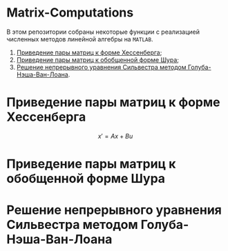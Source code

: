 # Matrix-Computations
В этом репозитории собраны некоторые функции с реализацией численных методов линейной алгебры на `MATLAB`.
1. [Приведение пары матриц к форме Хессенберга](https://github.com/LeoKhariton/Matrix-Computations/tree/main?tab=readme-ov-file#приведение-пары-матриц-к-форме-хессенберга);
3. [Приведение пары матриц к обобщенной форме Шура](https://github.com/LeoKhariton/Matrix-Computations/tree/main?tab=readme-ov-file#приведение-пары-матриц-к-обобщенной-форме-шура);
4. [Решение непрерывного уравнения Сильвестра методом Голуба-Нэша-Ван-Лоана](https://github.com/LeoKhariton/Matrix-Computations/tree/main?tab=readme-ov-file#приведение-пары-матриц-к-форме-хессенберга).
# Приведение пары матриц к форме Хессенберга
```math
x'=Ax+Bu
```
# Приведение пары матриц к обобщенной форме Шура

# Решение непрерывного уравнения Сильвестра методом Голуба-Нэша-Ван-Лоана
